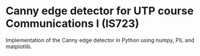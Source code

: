 # Canny edge detector for UTP course Communications I (IS723)

Implementation of the Canny edge detector in Python using numpy, PIL and matplotlib. 

